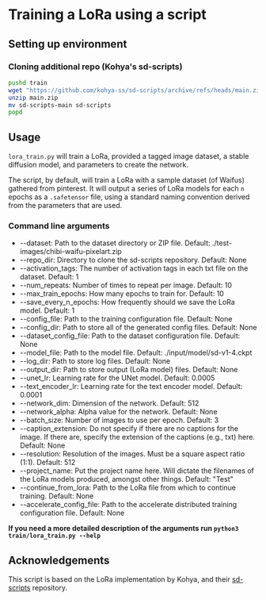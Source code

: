 # Training a LoRa using a script

## Setting up environment
### Cloning additional repo (Kohya's sd-scripts)
```bash
pushd train
wget "https://github.com/kohya-ss/sd-scripts/archive/refs/heads/main.zip"
unzip main.zip
mv sd-scripts-main sd-scripts
popd
```

## Usage
`lora_train.py` will train a LoRa, provided a tagged image dataset, a stable diffusion model, and parameters to create the network.

The script, by default, will train a LoRa with a sample dataset (of Waifus) gathered from pinterest. It will output a series of LoRa models for each `n` epochs as a `.safetensor` file, using a standard naming convention derived from the parameters that are used.
### Command line arguments
* --dataset: Path to the dataset directory or ZIP file. Default: ./test-images/chibi-waifu-pixelart.zip
* --repo_dir: Directory to clone the sd-scripts repository. Default: None
* --activation_tags: The number of activation tags in each txt file on the dataset. Default: 1
* --num_repeats: Number of times to repeat per image. Default: 10
* --max_train_epochs: How many epochs to train for. Default: 10
* --save_every_n_epochs: How frequently should we save the LoRa model. Default: 1
* --config_file: Path to the training configuration file. Default: None
* --config_dir: Path to store all of the generated config files. Default: None
* --dataset_config_file: Path to the dataset configuration file. Default: None
* --model_file: Path to the model file. Default: ./input/model/sd-v1-4.ckpt
* --log_dir: Path to store log files. Default: None
* --output_dir: Path to store output (LoRa model) files. Default: None
* --unet_lr: Learning rate for the UNet model. Default: 0.0005
* --text_encoder_lr: Learning rate for the text encoder model. Default: 0.0001
* --network_dim: Dimension of the network. Default: 512
* --network_alpha: Alpha value for the network. Default: None
* --batch_size: Number of images to use per epoch. Default: 3
* --caption_extension: Do not specify if there are no captions for the image. If there are, specify the extension of the captions (e.g., txt) here. Default: None
* --resolution: Resolution of the images. Must be a square aspect ratio (1:1). Default: 512
* --project_name: Put the project name here. Will dictate the filenames of the LoRa models produced, amongst other things. Default: "Test"
* --continue_from_lora: Path to the LoRa file from which to continue training. Default: None
* --accelerate_config_file: Path to the accelerate distributed training configuration file. Default: None

**If you need a more detailed description of the arguments run `python3 train/lora_train.py --help`**

## Acknowledgements
This script is based on the LoRa implementation by Kohya, and their [sd-scripts](https://github.com/kohya-ss/sd-scripts/) repository.
